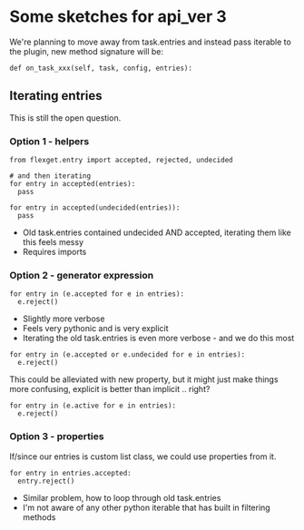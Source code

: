 # Some sketches for api_ver 3
We're planning to move away from task.entries and instead pass iterable to the plugin, new method signature will be:

```
def on_task_xxx(self, task, config, entries):
```

## Iterating entries
This is still the open question.

### Option 1 - helpers
```
from flexget.entry import accepted, rejected, undecided

# and then iterating
for entry in accepted(entries):
  pass

for entry in accepted(undecided(entries)):
  pass
```

* Old task.entries contained undecided AND accepted, iterating them like this feels messy
* Requires imports

### Option 2 - generator expression
```
for entry in (e.accepted for e in entries):
  e.reject()
```

* Slightly more verbose
* Feels very pythonic and is very explicit
* Iterating the old task.entries is even more verbose - and we do this most

```
for entry in (e.accepted or e.undecided for e in entries):
  e.reject()
```

This could be alleviated with new property, but it might just make things more confusing, explicit is better than implicit .. right?

```
for entry in (e.active for e in entries):
  e.reject()
```

### Option 3 - properties
If/since our entries is custom list class, we could use properties from it.

```
for entry in entries.accepted:
  entry.reject()
```

* Similar problem, how to loop through old task.entries
* I'm not aware of any other python iterable that has built in filtering methods

